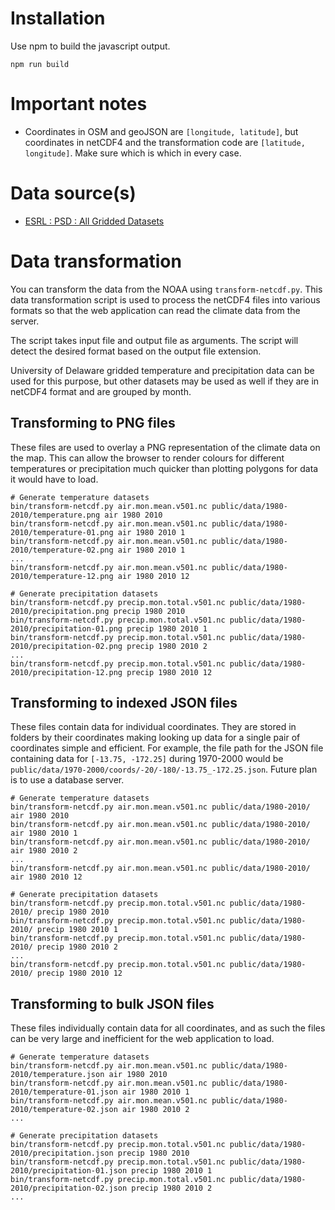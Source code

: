 # Installation

Use npm to build the javascript output.

```
npm run build
```

# Important notes

* Coordinates in OSM and geoJSON are `[longitude, latitude]`, but coordinates
in netCDF4 and the transformation code are `[latitude, longitude]`. Make sure
which is which in every case.

# Data source(s)

* [ESRL : PSD : All Gridded Datasets](https://www.esrl.noaa.gov/psd/data/gridded/)

# Data transformation

You can transform the data from the NOAA using `transform-netcdf.py`.
This data transformation script is used to process the netCDF4 files into
various formats so that the web application can read the climate data from
the server.

The script takes input file and output file as arguments. The script will detect
the desired format based on the output file extension.

University of Delaware gridded temperature and precipitation data can be used
for this purpose, but other datasets may be used as well if they are in
netCDF4 format and are grouped by month.

## Transforming to PNG files

These files are used to overlay a PNG representation of the climate data
on the map. This can allow the browser to render colours for different temperatures
or precipitation much quicker than plotting polygons for data it would have to load.

```
# Generate temperature datasets
bin/transform-netcdf.py air.mon.mean.v501.nc public/data/1980-2010/temperature.png air 1980 2010
bin/transform-netcdf.py air.mon.mean.v501.nc public/data/1980-2010/temperature-01.png air 1980 2010 1
bin/transform-netcdf.py air.mon.mean.v501.nc public/data/1980-2010/temperature-02.png air 1980 2010 1
...
bin/transform-netcdf.py air.mon.mean.v501.nc public/data/1980-2010/temperature-12.png air 1980 2010 12

# Generate precipitation datasets
bin/transform-netcdf.py precip.mon.total.v501.nc public/data/1980-2010/precipitation.png precip 1980 2010
bin/transform-netcdf.py precip.mon.total.v501.nc public/data/1980-2010/precipitation-01.png precip 1980 2010 1
bin/transform-netcdf.py precip.mon.total.v501.nc public/data/1980-2010/precipitation-02.png precip 1980 2010 2
...
bin/transform-netcdf.py precip.mon.total.v501.nc public/data/1980-2010/precipitation-12.png precip 1980 2010 12
```

## Transforming to indexed JSON files

These files contain data for individual coordinates. They are stored in folders
by their coordinates making looking up data for a single pair of coordinates
simple and efficient. For example, the file path for the JSON file
containing data for `[-13.75, -172.25]` during 1970-2000
would be `public/data/1970-2000/coords/-20/-180/-13.75_-172.25.json`.
Future plan is to use a database server.

```
# Generate temperature datasets
bin/transform-netcdf.py air.mon.mean.v501.nc public/data/1980-2010/ air 1980 2010
bin/transform-netcdf.py air.mon.mean.v501.nc public/data/1980-2010/ air 1980 2010 1
bin/transform-netcdf.py air.mon.mean.v501.nc public/data/1980-2010/ air 1980 2010 2
...
bin/transform-netcdf.py air.mon.mean.v501.nc public/data/1980-2010/ air 1980 2010 12

# Generate precipitation datasets
bin/transform-netcdf.py precip.mon.total.v501.nc public/data/1980-2010/ precip 1980 2010
bin/transform-netcdf.py precip.mon.total.v501.nc public/data/1980-2010/ precip 1980 2010 1
bin/transform-netcdf.py precip.mon.total.v501.nc public/data/1980-2010/ precip 1980 2010 2
...
bin/transform-netcdf.py precip.mon.total.v501.nc public/data/1980-2010/ precip 1980 2010 12
```

## Transforming to bulk JSON files

These files individually contain data for all coordinates, and as such the files
can be very large and inefficient for the web application to load.

```
# Generate temperature datasets
bin/transform-netcdf.py air.mon.mean.v501.nc public/data/1980-2010/temperature.json air 1980 2010
bin/transform-netcdf.py air.mon.mean.v501.nc public/data/1980-2010/temperature-01.json air 1980 2010 1
bin/transform-netcdf.py air.mon.mean.v501.nc public/data/1980-2010/temperature-02.json air 1980 2010 2
...

# Generate precipitation datasets
bin/transform-netcdf.py precip.mon.total.v501.nc public/data/1980-2010/precipitation.json precip 1980 2010
bin/transform-netcdf.py precip.mon.total.v501.nc public/data/1980-2010/precipitation-01.json precip 1980 2010 1
bin/transform-netcdf.py precip.mon.total.v501.nc public/data/1980-2010/precipitation-02.json precip 1980 2010 2
...
```
